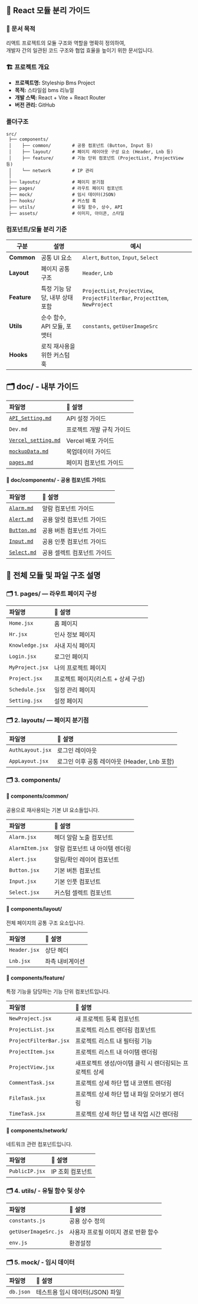 ## 🧩 React 모듈 분리 가이드

### 📌 문서 목적

리액트 프로젝트의 모듈 구조와 역할을 명확히 정의하여,  
개발자 간의 일관된 코드 구조와 협업 효율을 높이기 위한 문서입니다.

### 🏗️ 프로젝트 개요

- **프로젝트명:** Styleship Bms Project
- **목적:** 스타일쉽 bms 리뉴얼
- **개발 스택:** React + Vite + React Router
- **버전 관리:** GitHub

### 폴더구조

```plaintext
src/
 ├── components/
 │    ├── common/        # 공용 컴포넌트 (Button, Input 등)
 │    ├── layout/        # 페이지 레이아웃 구성 요소 (Header, Lnb 등)
 │    ├── feature/       # 기능 단위 컴포넌트 (ProjectList, ProjectView 등)
 │    └── network        # IP 관리
 │
 ├── layouts/            # 페이지 분기점 
 ├── pages/              # 라우트 페이지 컴포넌트 
 ├── mock/               # 임시 데이터(JSON)
 ├── hooks/              # 커스텀 훅
 ├── utils/              # 유틸 함수, 상수, API
 ├── assets/             # 이미지, 아이콘, 스타일
```

### 컴포넌트/모듈 분리 기준

| 구분        | 설명                           | 예시                                 |
| ----------- | ------------------------------ | ------------------------------------ |
| **Common**  | 공통 UI 요소        | `Alert`, `Button`, `Input`, `Select`           |
| **Layout**  | 페이지 공통 구조               | `Header`, `Lnb` |
| **Feature** | 특정 기능 담당, 내부 상태 포함 | `ProjectList`, `ProjectView`, `ProjectFilterBar`, `ProjectItem`, `NewProject`    |
| **Utils**   | 순수 함수, API 모듈, 포맷터    | `constants`, `getUserImageSrc`            |
| **Hooks**   | 로직 재사용을 위한 커스텀 훅   |     |


## 🗂️  doc/ - 내부 가이드
| 파일명 | 📝 설명 |
|:--|:--|
| [`API_Setting.md`](./API_Setting.md) | API 설정 가이드 |
| `Dev.md` | 프로젝트 개발 규칙 가이드 |
| [`Vercel_setting.md`](./Vercel_setting.md) | Vercel 배포 가이드 |
| [`mockupData.md`](./mockupData.md) | 목업데이터 가이드 |
| [`pages.md`](./pages.md) | 페이지 컴포넌트 가이드 |

#### 🔹 doc/components/ - 공용 컴포넌트 가이드
| 파일명 | 📝 설명 |
|:--|:--|
| [`Alarm.md`](./components/Alarm.md) | 알람 컴포넌트 가이드 |
| [`Alert.md`](./components/Alert.md) | 공용 알럿 컴포넌트 가이드 |
| [`Button.md`](./components/Button.md) | 공용 버튼 컴포넌트 가이드 |
| [`Input.md`](./components/Input.md) | 공용 인풋 컴포넌트 가이드 |
| [`Select.md`](./components/Select.md) | 공용 셀렉트 컴포넌트 가이드 |

## 📘 전체 모듈 및 파일 구조 설명

### 🗂️ 1. pages/ — 라우트 페이지 구성
| 파일명 | 📝 설명 |
|:--|:--|
| `Home.jsx` | 홈 페이지 |
| `Hr.jsx` | 인사 정보 페이지 |
| `Knowledge.jsx` | 사내 지식 페이지 |
| `Login.jsx` | 로그인 페이지 |
| `MyProject.jsx` | 나의 프로젝트 페이지 |
| `Project.jsx` | 프로젝트 페이지(리스트 + 상세 구성) |
| `Schedule.jsx` | 일정 관리 페이지 |
| `Setting.jsx` | 설정 페이지 |

### 🗂️ 2. layouts/ — 페이지 분기점
| 파일명 | 📝 설명 |
|:--|:--|
| `AuthLayout.jsx` | 로그인 레이아웃 |
| `AppLayout.jsx` | 로그인 이후 공통 레이아웃 (Header, Lnb 포함) |

### 🗂️ 3. components/
#### 🔹 components/common/
공용으로 재사용되는 기본 UI 요소들입니다.

| 파일명 | 📝 설명 |
|:--|:--|
| `Alarm.jsx` | 헤더 알람 노출 컴포넌트 |
| `AlarmItem.jsx` | 알람 컴포넌트 내 아이템 렌더링 |
| `Alert.jsx` | 알림/확인 레이어 컴포넌트 |
| `Button.jsx` | 기본 버튼 컴포넌트 |
| `Input.jsx` | 기본 인풋 컴포넌트 |
| `Select.jsx` | 커스텀 셀렉트 컴포넌트 |

#### 🔹 components/layout/
전체 페이지의 공통 구조 요소입니다.

| 파일명 | 📝 설명 |
|:--|:--|
| `Header.jsx` | 상단 헤더 |
| `Lnb.jsx` | 좌측 내비게이션 |

#### 🔹 components/feature/
특정 기능을 담당하는 기능 단위 컴포넌트입니다.

| 파일명 | 📝 설명 |
|:--|:--|
| `NewProject.jsx` | 새 프로젝트 등록 컴포넌트 |
| `ProjectList.jsx` | 프로젝트 리스트 렌더링 컴포넌트 |
| `ProjectFilterBar.jsx` | 프로젝트 리스트 내 필터링 기능 |
| `ProjectItem.jsx` | 프로젝트 리스트 내 아이템 렌더링 |
| `ProjectView.jsx` |  새프로젝트 생성/아이템 클릭 시 렌더링되는 프로젝트 상세 |
| `CommentTask.jsx` | 프로젝트 상세 하단 탭 내 코멘트 렌더링 |
| `FileTask.jsx` | 프로젝트 상세 하단 탭 내 파일 모아보기 렌더링 |
| `TimeTask.jsx` | 프로젝트 상세 하단 탭 내 작업 시간 렌더링 |

#### 🔹 components/network/
네트워크 관련 컴포넌트입니다.

| 파일명 | 📝 설명 |
|:--|:--|
| `PublicIP.jsx` | IP 조회 컴포넌트  |

### 🗂️ 4. utils/ - 유틸 함수 및 상수
| 파일명 | 📝 설명 |
|:--|:--|
| `constants.js` | 공용 상수 정의 |
| `getUserImageSrc.js` | 사용자 프로필 이미지 경로 반환 함수 |
| `env.js` | 환경설정 |

### 🗂️ 5. mock/ - 임시 데이터
| 파일명 | 📝 설명 |
|:--|:--|
| `db.json` | 테스트용 임시 데이터(JSON) 파일 |

